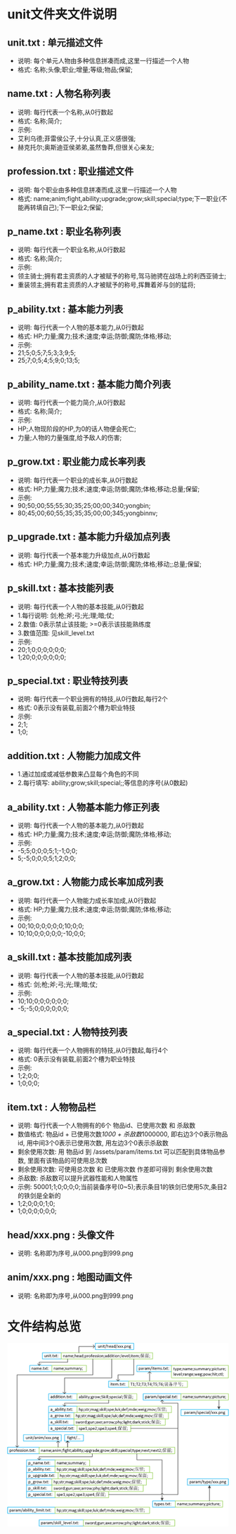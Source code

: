 ﻿# unit文件夹文件说明

## unit.txt : 单元描述文件

* 说明: 每个单元人物由多种信息拼凑而成,这里一行描述一个人物
* 格式: 名称;头像;职业;增量;等级;物品;保留;

## name.txt : 人物名称列表

* 说明: 每行代表一个名称,从0行数起
* 格式: 名称;简介;
* 示例:
* 艾利乌德;菲雷侯公子,十分认真,正义感很强;
* 赫克托尔;奥斯迪亚侯弟弟,虽然鲁莽,但很关心亲友;

## profession.txt : 职业描述文件

* 说明: 每个职业由多种信息拼凑而成,这里一行描述一个人物
* 格式: name;anim;fight,ability;upgrade;grow;skill;special;type;下一职业(不能再转填自己);下一职业2;保留;

## p_name.txt : 职业名称列表

* 说明: 每行代表一个职业名称,从0行数起
* 格式: 名称;简介;
* 示例:
* 领主骑士;拥有君主资质的人才被赋予的称号,驾马驰骋在战场上的利西亚骑士;
* 重装领主;拥有君主资质的人才被赋予的称号,挥舞着斧与剑的猛将;

## p_ability.txt : 基本能力列表

* 说明: 每行代表一个人物的基本能力,从0行数起
* 格式: HP;力量;魔力;技术;速度;幸运;防御;魔防;体格;移动;
* 示例:
* 21;5;0;5;7;5;3;3;9;5;
* 25;7;0;5;4;5;9;0;13;5;

## p_ability_name.txt : 基本能力简介列表

* 说明: 每行代表一个能力简介,从0行数起
* 格式: 名称;简介;
* 示例:
* HP;人物现阶段的HP,为0的话人物便会死亡;
* 力量;人物的力量强度,给予敌人的伤害;

## p_grow.txt : 职业能力成长率列表

* 说明: 每行代表一个职业的成长率,从0行数起
* 格式: HP;力量;魔力;技术;速度;幸运;防御;魔防;体格;移动;总量;保留;
* 示例:
* 90;50;00;55;55;30;35;25;00;00;340;yongbin;
* 80;45;00;60;55;35;35;35;00;00;345;yongbinnv;

## p_upgrade.txt : 基本能力升级加点列表

* 说明: 每行代表一个基本能力升级加点,从0行数起
* 格式: HP;力量;魔力;技术;速度;幸运;防御;魔防;体格;移动;;总量;保留;

## p_skill.txt : 基本技能列表

* 说明: 每行代表一个人物的基本技能,从0行数起
* 1.每行说明: 剑;枪;斧;弓;光;理;暗;仗;
* 2.数值: 0表示禁止该技能; >=0表示该技能熟练度
* 3.数值范围: 见skill_level.txt
* 示例: 
* 20;1;0;0;0;0;0;0;
* 1;20;0;0;0;0;0;0;

## p_special.txt : 职业特技列表

* 说明: 每行代表一个职业拥有的特技,从0行数起,每行2个
* 格式: 0表示没有装载,前面2个槽为职业特技
* 示例:
* 2;1;
* 1;0;

## addition.txt : 人物能力加成文件

* 1.通过加成或减低参数来凸显每个角色的不同
* 2.每行填写: ability;grow;skill;special;;等信息的序号(从0数起)

## a_ability.txt : 人物基本能力修正列表

* 说明: 每行代表一个人物的基本能力,从0行数起
* 格式: HP;力量;魔力;技术;速度;幸运;防御;魔防;体格;移动;
* 示例:
* -5;5;0;0;0;5;1;-1;0;0;
* 5;-5;0;0;0;5;1;2;0;0;

## a_grow.txt : 人物能力成长率加成列表

* 说明: 每行代表一个人物能力成长率加成,从0行数起
* 格式: HP;力量;魔力;技术;速度;幸运;防御;魔防;体格;移动;
* 示例:
* 00;10;0;0;0;0;0;10;0;0;
* 10;10;0;0;0;0;0;-10;0;0;

## a_skill.txt : 基本技能加成列表

* 说明: 每行代表一个人物的基本技能,从0行数起
* 格式: 剑;枪;斧;弓;光;理;暗;仗;
* 示例: 
* 10;10;0;0;0;0;0;0;
* -5;-5;0;0;0;0;0;0;

## a_special.txt : 人物特技列表

* 说明: 每行代表一个人物拥有的特技,从0行数起,每行4个
* 格式: 0表示没有装载,前面2个槽为职业特技
* 示例:
* 1;2;0;0;
* 1;0;0;0;

## item.txt : 人物物品栏

* 说明: 每行代表一个人物拥有的6个 物品id、已使用次数 和 杀敌数
* 数值格式: 物品id + 已使用次数*1000 + 杀敌数*1000000, 即右边3个0表示物品id, 用中间3个0表示已使用次数, 用左边3个0表示杀敌数
* 剩余使用次数: 用 物品id 到 /assets/param/items.txt 可以匹配到具体物品参数, 里面有该物品的可使用总次数
* 剩余使用次数: 可使用总次数 和 已使用次数 作差即可得到 剩余使用次数
* 杀敌数: 杀敌数可以提升武器性能和人物属性
* 示例: 50001;1;0;0;0;0;当前装备序号(0~5);表示条目1的铁剑已使用5次,条目2的铁剑是全新的
* 1;2;0;0;0;1;0;
* 1;0;0;0;0;0;0;

## head/xxx.png : 头像文件

* 说明: 名称即为序号,从000.png到999.png

## anim/xxx.png : 地图动画文件

* 说明: 名称即为序号,从000.png到999.png

# 文件结构总览
![Image](structure.png)
